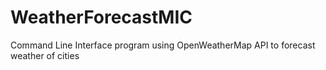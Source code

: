 # WeatherForecastMIC
Command Line Interface program using OpenWeatherMap API to forecast weather of cities
